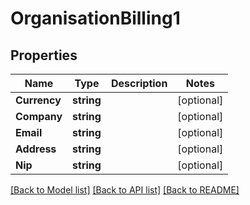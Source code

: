 # OrganisationBilling1

## Properties
Name | Type | Description | Notes
------------ | ------------- | ------------- | -------------
**Currency** | **string** |  | [optional] 
**Company** | **string** |  | [optional] 
**Email** | **string** |  | [optional] 
**Address** | **string** |  | [optional] 
**Nip** | **string** |  | [optional] 

[[Back to Model list]](../README.md#documentation-for-models) [[Back to API list]](../README.md#documentation-for-api-endpoints) [[Back to README]](../README.md)


